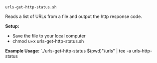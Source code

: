 `urls-get-http-status.sh`

Reads a list of URLs from a file and output the http response code.

**Setup:**
- Save the file to your local computer
- chmod u+x urls-get-http-status.sh

**Example Usage:**
`./urls-get-http-status $(pwd)"/urls" | tee -a urls-http-status
